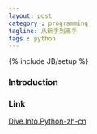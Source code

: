 ```yaml
---
layout: post
category : programming
tagline: 从新手到高手
tags : python
---        
```

{% include JB/setup %}

### Introduction

### Link
<a target="_blank"  href="{{ BASE_PATH }}/books/Dive.Into.Python-zh-cn.html">Dive.Into.Python-zh-cn</a>